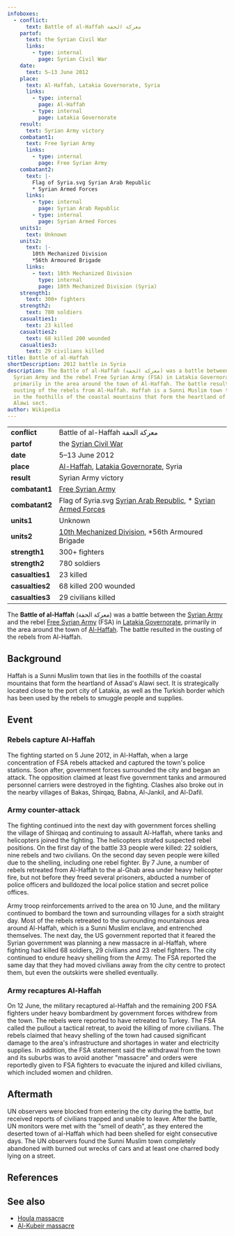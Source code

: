 ```yaml
---
infoboxes:
  - conflict:
      text: Battle of al-Haffah معركة الحفة
    partof:
      text: the Syrian Civil War
      links:
        - type: internal
          page: Syrian Civil War
    date:
      text: 5–13 June 2012
    place:
      text: Al-Haffah, Latakia Governorate, Syria
      links:
        - type: internal
          page: Al-Haffah
        - type: internal
          page: Latakia Governorate
    result:
      text: Syrian Army victory
    combatant1:
      text: Free Syrian Army
      links:
        - type: internal
          page: Free Syrian Army
    combatant2:
      text: |-
        Flag of Syria.svg Syrian Arab Republic
        * Syrian Armed Forces
      links:
        - type: internal
          page: Syrian Arab Republic
        - type: internal
          page: Syrian Armed Forces
    units1:
      text: Unknown
    units2:
      text: |-
        10th Mechanized Division
        *56th Armoured Brigade
      links:
        - text: 10th Mechanized Division
          type: internal
          page: 10th Mechanized Division (Syria)
    strength1:
      text: 300+ fighters
    strength2:
      text: 780 soldiers
    casualties1:
      text: 23 killed
    casualties2:
      text: 68 killed 200 wounded
    casualties3:
      text: 29 civilians killed
title: Battle of al-Haffah
shortDescription: 2012 battle in Syria
description: The Battle of al-Haffah (معركة الحفة) was a battle between the
  Syrian Army and the rebel Free Syrian Army (FSA) in Latakia Governorate,
  primarily in the area around the town of Al-Haffah. The battle resulted in the
  ousting of the rebels from Al-Haffah. Haffah is a Sunni Muslim town that lies
  in the foothills of the coastal mountains that form the heartland of Assad's
  Alawi sect.
author: Wikipedia
---
```


|                                   |                              |
|                ---                |              ---             |
|            **conflict**           |Battle of al-Haffah معركة الحفة |
|             **partof**            |the [Syrian Civil War](./Syrian_Civil_War) |
|              **date**             |        5–13 June 2012         |
|             **place**             |[Al-Haffah](./Al-Haffah), [Latakia Governorate](./Latakia_Governorate), Syria |
|             **result**            |      Syrian Army victory      |
|           **combatant1**          |[Free Syrian Army](./Free_Syrian_Army) |
|           **combatant2**          |Flag of Syria.svg [Syrian Arab Republic](./Syrian_Arab_Republic), * [Syrian Armed Forces](./Syrian_Armed_Forces) |
|             **units1**            |            Unknown            |
|             **units2**            |[10th Mechanized Division](./10th_Mechanized_Division_(Syria)), *56th Armoured Brigade |
|           **strength1**           |         300+ fighters         |
|           **strength2**           |         780 soldiers          |
|          **casualties1**          |           23 killed           |
|          **casualties2**          |     68 killed 200 wounded     |
|          **casualties3**          |      29 civilians killed      |
The **Battle of al-Haffah** (معركة الحفة) was a battle between the [Syrian Army](./Syrian_Army) and the rebel [Free Syrian Army](./Free_Syrian_Army) (FSA) in [Latakia Governorate](./Latakia_Governorate), primarily in the area around the town of [Al-Haffah](./Al-Haffah). The battle resulted in the ousting of the rebels from Al-Haffah.

## Background
Haffah is a Sunni Muslim town that lies in the foothills of the coastal mountains that form the heartland of Assad's Alawi sect. It is strategically located close to the port city of Latakia, as well as the Turkish border which has been used by the rebels to smuggle people and supplies.

## Event


### Rebels capture Al-Haffah
The fighting started on 5 June 2012, in Al-Haffah, when a large concentration of FSA rebels attacked and captured the town's police stations. Soon after, government forces surrounded the city and began an attack. The opposition claimed at least five government tanks and armoured personnel carriers were destroyed in the fighting. Clashes also broke out in the nearby villages of Bakas, Shirqaq, Babna, Al-Jankil, and Al-Dafil.

### Army counter-attack
The fighting continued into the next day with government forces shelling the village of Shirqaq and continuing to assault Al-Haffah, where tanks and helicopters joined the fighting. The helicopters strafed suspected rebel positions. On the first day of the battle 33 people were killed: 22 soldiers, nine rebels and two civilians. On the second day seven people were killed due to the shelling, including one rebel fighter. By 7 June, a number of rebels retreated from Al-Haffah to the al-Ghab area under heavy helicopter fire, but not before they freed several prisoners, abducted a number of police officers and bulldozed the local police station and secret police offices.

Army troop reinforcements arrived to the area on 10 June, and the military continued to bombard the town and surrounding villages for a sixth straight day. Most of the rebels retreated to the surrounding mountainous area around Al-Haffah, which is a Sunni Muslim enclave, and entrenched themselves. The next day, the US government reported that it feared the Syrian government was planning a new massacre in al-Haffah, where fighting had killed 68 soldiers, 29 civilians and 23 rebel fighters. The city continued to endure heavy shelling from the Army. The FSA reported the same day that they had moved civilians away from the city centre to protect them, but even the outskirts were shelled eventually.

### Army recaptures Al-Haffah
On 12 June, the military recaptured al-Haffah and the remaining 200 FSA fighters under heavy bombardment by government forces withdrew from the town. The rebels were reported to have retreated to Turkey. The FSA called the pullout a tactical retreat, to avoid the killing of more civilians. The rebels claimed that heavy shelling of the town had caused significant damage to the area's infrastructure and shortages in water and electricity supplies. In addition, the FSA statement said the withdrawal from the town and its suburbs was to avoid another "massacre" and orders were reportedly given to FSA fighters to evacuate the injured and killed civilians, which included women and children.

## Aftermath
UN observers were blocked from entering the city during the battle, but received reports of civilians trapped and unable to leave. After the battle, UN monitors were met with the "smell of death", as they entered the deserted town of al-Haffah which had been shelled for eight consecutive days. The UN observers found the Sunni Muslim town completely abandoned with burned out wrecks of cars and at least one charred body lying on a street.

## References


## See also
 * [Houla massacre](./Houla_massacre)
 * [Al-Kubeir massacre](./Al-Kubeir_massacre)

